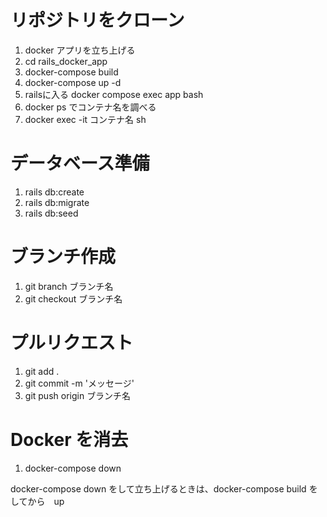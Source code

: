 # リポジトリをクローン
1. docker アプリを立ち上げる
2. cd rails_docker_app
3. docker-compose build
4. docker-compose up -d
5. railsに入る
   docker compose exec app bash
7. docker ps でコンテナ名を調べる
8. docker exec -it コンテナ名 sh
# データベース準備  
1. rails db:create
2. rails db:migrate
3. rails db:seed
# ブランチ作成 
1. git branch ブランチ名
2. git checkout ブランチ名
# プルリクエスト
1. git add .
2. git commit -m 'メッセージ'
3. git push origin ブランチ名
# Docker を消去
1. docker-compose down

docker-compose down をして立ち上げるときは、docker-compose build をしてから　up

